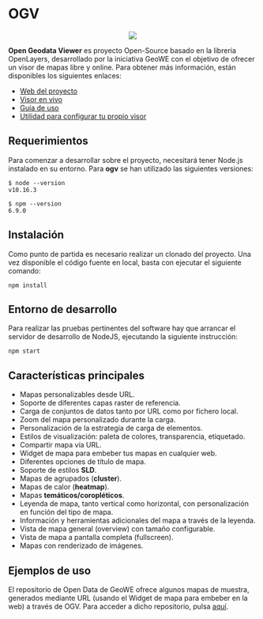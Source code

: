 # OGV
<p align="center">
  <img src="https://github.com/geowe/ogv/blob/master/screenshot.png">
</p>

**Open Geodata Viewer** es proyecto Open-Source basado en la librería OpenLayers, desarrollado por la iniciativa GeoWE con el objetivo de ofrecer un visor de mapas libre y online. Para obtener más información, están disponibles los siguientes enlaces:

- [Web del proyecto](http://ogv.geowe.org/)
- [Visor en vivo](https://geowe.org/ogv/viewer/?add-layer)
- [Guía de uso](http://ogv.geowe.org/doc/)
- [Utilidad para configurar tu propio visor](http://ogv.geowe.org/url-builder/)

## Requerimientos
Para comenzar a desarrollar sobre el proyecto, necesitará tener Node.js instalado en su entorno. Para **ogv** se han utilizado las siguientes versiones: 

    $ node --version
    v10.16.3

    $ npm --version
    6.9.0

## Instalación
Como punto de partida es necesario realizar un clonado del proyecto. Una vez disponible el código fuente en local, basta con ejecutar el siguiente comando:

    npm install

## Entorno de desarrollo
Para realizar las pruebas pertinentes del software hay que arrancar el servidor de desarrollo de NodeJS, ejecutando la siguiente instrucción:

    npm start

## Características principales

- Mapas personalizables desde URL.
- Soporte de diferentes capas raster de referencia.
- Carga de conjuntos de datos tanto por URL como por fichero local.
- Zoom del mapa personalizado durante la carga.
- Personalización de la estrategia de carga de elementos.
- Estilos de visualización: paleta de colores, transparencia, etiquetado.
- Compartir mapa vía URL.
- Widget de mapa para embeber tus mapas en cualquier web.
- Diferentes opciones de título de mapa.
- Soporte de estilos **SLD**.
- Mapas de agrupados (**cluster**).
- Mapas de calor (**heatmap**).
- Mapas **temáticos/coropléticos**.
- Leyenda de mapa, tanto vertical como horizontal, con personalización en función del tipo de mapa.
- Información y herramientas adicionales del mapa a través de la leyenda.
- Vista de mapa general (overview) con tamaño configurable.
- Vista de mapa a pantalla completa (fullscreen).
- Mapas con renderizado de imágenes.

## Ejemplos de uso

El repositorio de Open Data de GeoWE ofrece algunos mapas de muestra, generados mediante URL (usando el Widget de mapa para embeber en la web) a través de OGV. Para acceder a dicho repositorio, pulsa [aquí](http://repo.geowe.org/es).
